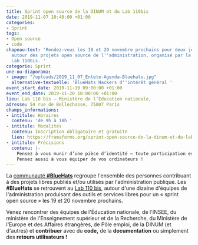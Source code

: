 ```yaml
---
title: Sprint open source de la DINUM et du Lab 110bis
date: 2019-11-07 10:40:00 +01:00
categories:
- Sprint
tags:
- Open source
- code
chapeau-text: 'Rendez-vous les 19 et 20 novembre prochains pour deux jours de sprint
  autour des projets open source de l''administration, organisé par la DINUM et du
  Lab 110bis. '
categorie: Sprint
une-ou-diaporama:
- image: "/uploads/2019_11_07_Entete-Agenda-Bluehats.jpg"
  alternative-textuelle: 'BlueHats Hackers d''intérêt général '
event_start_date: 2019-11-19 09:00:00 +01:00
event_end_date: 2019-11-20 18:00:00 +01:00
lieu: Lab 110 bis – Ministère de l’Éducation nationale,
adresse: 54 rue de Bellechasse, 75007 Paris
champs_informations:
- intitule: Horaires
  contenu: 'de 9h à 18h '
- intitule: Modalités
  contenu: Inscription obligatoire et gratuite
  lien: https://framaforms.org/sprint-open-source-de-la-dinum-et-du-lab-110bis-les-19-et-20-novembre-2019-1571036385
- intitule: Précisions
  contenu: |-
    Pensez à vous munir d’une pièce d’identité – toute participation est la bienvenue, pour un jour ou deux.
    Pensez aussi à vous équiper de vos ordinateurs !
---
```


La [communauté **#BlueHats**](https://www.numerique.gouv.fr/actualites/la-communaute-blue-hats-hackers-dinteret-general-est-lancee-rejoignez-nous/) regroupe l'ensemble des personnes contribuant à des projets libres publiés et/ou utilisés par l'administration publique.  Les **#BlueHats** se retrouvent au [Lab 110 bis](https://www.education.gouv.fr/110bislab/pid37871/bienvenue-au-110-bis-le-lab-d-innovation-de-l-education-nationale.html "Présentation du Lab 110 bis"), autour d'une dizaine d'équipes de l'administration produisant des outils et services libres pour un « sprint open source » les 19 et 20 novembre prochains.

Venez rencontrer des équipes de l'Éducation nationale, de l'INSEE, du ministère de l'Enseignement supérieur et de la Recherche, du Ministère de l'Europe et des Affaires étrangères, de Pôle emploi, de la DINUM (et d'autres) et **contribuer** avec du **code,** de la **documentation** ou simplement des **retours utilisateurs !**